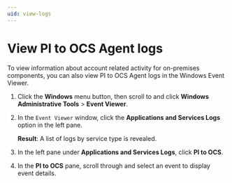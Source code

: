 ```yaml
---
uid: view-logs
---
```


# View PI to OCS Agent logs

To view information about account related activity for on-premises components, you can also view PI to OCS Agent logs in the Windows Event Viewer.

1. Click the **Windows** menu button, then scroll to and click **Windows Administrative Tools** > **Event Viewer**.
 
1. In the `Event Viewer` window, click the **Applications and Services Logs** option in the left pane.
 
    **Result**: A list of logs by service type is revealed.

1. In the left pane under **Applications and Services Logs**, click **PI to OCS**.

1. In the **PI to OCS** pane, scroll through and select an event to display event details.
